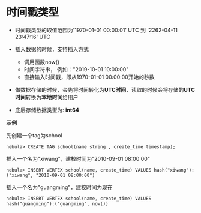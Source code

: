 # 时间戳类型
- 时间戳类型的取值范围为'1970-01-01 00:00:01' UTC 到 '2262-04-11 23:47:16' UTC

- 插入数据的时候，支持插入方式
    - 调用函数now()
    - 时间字符串， 例如："2019-10-01 10:00:00"
    - 直接输入时间戳，即从1970-01-01 00:00:00开始的秒数

- 做数据存储的时候，会先将时间转化为**UTC时间**，读取的时候会将存储的**UTC时间**转换为**本地时间**给用户

- 底层存储数据类型为: **int64**

**示例**

先创建一个tag为school

```
nebula> CREATE TAG school(name string , create_time timestamp);
```

插入一个名为"xiwang"，建校时间为"2010-09-01 08:00:00"

```
nebula> INSERT VERTEX school(name, create_time) VALUES hash("xiwang"):("xiwang", "2010-09-01 08:00:00")
```

插入一个名为"guangming"，建校时间为现在

```
nebula> INSERT VERTEX school(name, create_time) VALUES hash("guangming"):("guangming", now())
```
